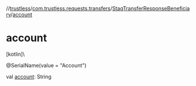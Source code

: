 //[trustless](../../../index.md)/[com.trustless.requests.transfers](../index.md)/[StaqTransferResponseBeneficiary](index.md)/[account](account.md)

# account

[kotlin]\

@SerialName(value = &quot;Account&quot;)

val [account](account.md): String

